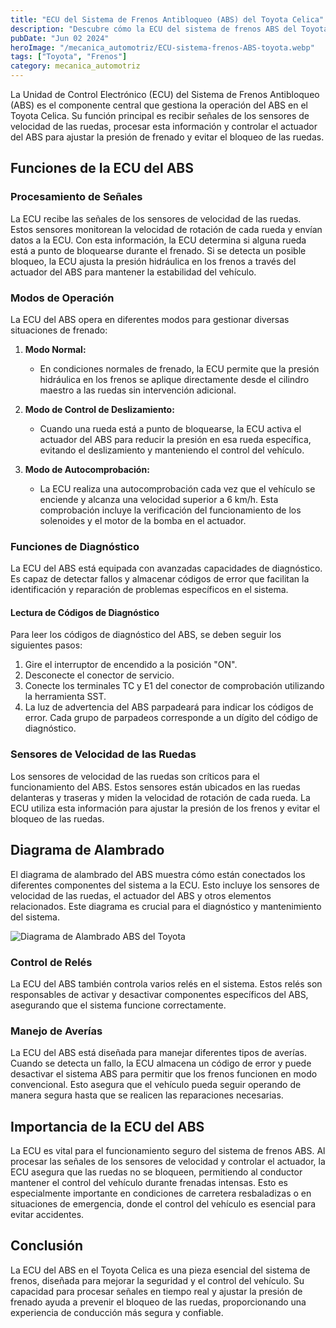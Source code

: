 ```yaml
---
title: "ECU del Sistema de Frenos Antibloqueo (ABS) del Toyota Celica"
description: "Descubre cómo la ECU del sistema de frenos ABS del Toyota Celica procesa señales y controla la presión de frenado para evitar el bloqueo de las ruedas y mejorar la seguridad del vehículo"
pubDate: "Jun 02 2024"
heroImage: "/mecanica_automotriz/ECU-sistema-frenos-ABS-toyota.webp"
tags: ["Toyota", "Frenos"]
category: mecanica_automotriz
---
```


La Unidad de Control Electrónico (ECU) del Sistema de Frenos Antibloqueo (ABS) es el componente central que gestiona la operación del ABS en el Toyota Celica. Su función principal es recibir señales de los sensores de velocidad de las ruedas, procesar esta información y controlar el actuador del ABS para ajustar la presión de frenado y evitar el bloqueo de las ruedas.

## Funciones de la ECU del ABS

### Procesamiento de Señales

La ECU recibe las señales de los sensores de velocidad de las ruedas. Estos sensores monitorean la velocidad de rotación de cada rueda y envían datos a la ECU. Con esta información, la ECU determina si alguna rueda está a punto de bloquearse durante el frenado. Si se detecta un posible bloqueo, la ECU ajusta la presión hidráulica en los frenos a través del actuador del ABS para mantener la estabilidad del vehículo.

### Modos de Operación

La ECU del ABS opera en diferentes modos para gestionar diversas situaciones de frenado:

1. **Modo Normal:**

   - En condiciones normales de frenado, la ECU permite que la presión hidráulica en los frenos se aplique directamente desde el cilindro maestro a las ruedas sin intervención adicional.

2. **Modo de Control de Deslizamiento:**

   - Cuando una rueda está a punto de bloquearse, la ECU activa el actuador del ABS para reducir la presión en esa rueda específica, evitando el deslizamiento y manteniendo el control del vehículo.

3. **Modo de Autocomprobación:**
   - La ECU realiza una autocomprobación cada vez que el vehículo se enciende y alcanza una velocidad superior a 6 km/h. Esta comprobación incluye la verificación del funcionamiento de los solenoides y el motor de la bomba en el actuador.

### Funciones de Diagnóstico

La ECU del ABS está equipada con avanzadas capacidades de diagnóstico. Es capaz de detectar fallos y almacenar códigos de error que facilitan la identificación y reparación de problemas específicos en el sistema.

#### Lectura de Códigos de Diagnóstico

Para leer los códigos de diagnóstico del ABS, se deben seguir los siguientes pasos:

1. Gire el interruptor de encendido a la posición "ON".
2. Desconecte el conector de servicio.
3. Conecte los terminales TC y E1 del conector de comprobación utilizando la herramienta SST.
4. La luz de advertencia del ABS parpadeará para indicar los códigos de error. Cada grupo de parpadeos corresponde a un dígito del código de diagnóstico.

### Sensores de Velocidad de las Ruedas

Los sensores de velocidad de las ruedas son críticos para el funcionamiento del ABS. Estos sensores están ubicados en las ruedas delanteras y traseras y miden la velocidad de rotación de cada rueda. La ECU utiliza esta información para ajustar la presión de los frenos y evitar el bloqueo de las ruedas.

## Diagrama de Alambrado

El diagrama de alambrado del ABS muestra cómo están conectados los diferentes componentes del sistema a la ECU. Esto incluye los sensores de velocidad de las ruedas, el actuador del ABS y otros elementos relacionados. Este diagrama es crucial para el diagnóstico y mantenimiento del sistema.

![Diagrama de Alambrado ABS del Toyota](/mecanica_automotriz/ECU-sistema-frenos-ABS-toyota2.webp)

### Control de Relés

La ECU del ABS también controla varios relés en el sistema. Estos relés son responsables de activar y desactivar componentes específicos del ABS, asegurando que el sistema funcione correctamente.

### Manejo de Averías

La ECU del ABS está diseñada para manejar diferentes tipos de averías. Cuando se detecta un fallo, la ECU almacena un código de error y puede desactivar el sistema ABS para permitir que los frenos funcionen en modo convencional. Esto asegura que el vehículo pueda seguir operando de manera segura hasta que se realicen las reparaciones necesarias.

## Importancia de la ECU del ABS

La ECU es vital para el funcionamiento seguro del sistema de frenos ABS. Al procesar las señales de los sensores de velocidad y controlar el actuador, la ECU asegura que las ruedas no se bloqueen, permitiendo al conductor mantener el control del vehículo durante frenadas intensas. Esto es especialmente importante en condiciones de carretera resbaladizas o en situaciones de emergencia, donde el control del vehículo es esencial para evitar accidentes.

## Conclusión

La ECU del ABS en el Toyota Celica es una pieza esencial del sistema de frenos, diseñada para mejorar la seguridad y el control del vehículo. Su capacidad para procesar señales en tiempo real y ajustar la presión de frenado ayuda a prevenir el bloqueo de las ruedas, proporcionando una experiencia de conducción más segura y confiable.
